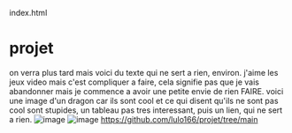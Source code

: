 index.html
# projet
on verra plus tard mais voici du texte qui ne sert a rien, environ.
j'aime les jeux video mais c'est compliquer a faire, cela signifie pas que je vais abandonner mais je commence a avoir une petite envie de rien FAIRE.
voici une image d'un dragon car ils sont cool et ce qui disent qu'ils ne sont pas cool sont stupides, 
 un tableau pas tres interessant, puis un lien, qui ne sert a rien.
![image](https://github.com/lulo166/projet/assets/146172440/44263fec-74c8-4977-a0fe-de1f60ad7f80)
![image](https://github.com/lulo166/projet/assets/146172440/68cf2e32-ca62-4246-bc61-783e3cfb65f6)
https://github.com/lulo166/projet/tree/main

